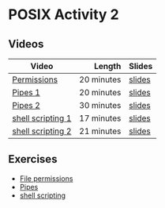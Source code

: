 # POSIX Activity 2

## Videos

| Video | Length | Slides |
|-------|-------:|--------|
| [Permissions](https://web.microsoftstream.com/video/71b186df-c373-4b98-ba34-035679cb1ec6) | 20 minutes | [slides](https://uob-my.sharepoint.com/:b:/g/personal/me17847_bristol_ac_uk/EUQ3xxCL4xlHtQ1M6uaLdW4Bc2sxbrCrLNQcinAUgCjmOg?e=ciQDX2) |
| [Pipes 1](https://web.microsoftstream.com/video/7b2657a6-a2d4-4c34-a642-da993d468851) | 20 minutes |  [slides](https://uob-my.sharepoint.com/:b:/g/personal/me17847_bristol_ac_uk/EdOsJY_EYlRIveTotkGszNoBWeGx5efiVPJPhhbiQfydTQ?e=RHGVol) |
| [Pipes 2](https://web.microsoftstream.com/video/d04fb18c-533b-4ffe-b8a1-f4d46e9b73d1) | 30 minutes |  [slides](https://uob-my.sharepoint.com/:b:/g/personal/me17847_bristol_ac_uk/EfGZcNx_ttNCsx8vpo2uZqIBERTzvUzap84BdzMfxLRuQw?e=Ty9yjZ) |
| [shell scripting 1](https://web.microsoftstream.com/video/bbe017bf-c1b6-44a0-96cf-ef79a9b17f0e) | 17 minutes |  [slides](https://uob-my.sharepoint.com/:b:/g/personal/me17847_bristol_ac_uk/Ebuz7SukPjRLhMYQd3NJRkkBhgkFxVutnYmcv622ePSxkg?e=8hhLWP) |
| [shell scripting 2](https://web.microsoftstream.com/video/0a2a65bc-1655-4089-984f-53c9400dc2d3) | 21 minutes |  [slides](https://uob-my.sharepoint.com/:b:/g/personal/me17847_bristol_ac_uk/EVMTcoOLqmVNiflYUpHfRhMB1XzttL_7gHYOux1qznX4ZA?e=mXRBtE) |


## Exercises

  - [File permissions](./permissions.md)
  - [Pipes](./pipes.md)
  - [shell scripting](./script.md)
